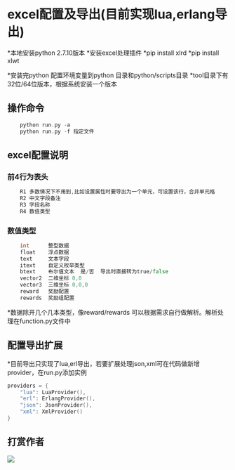 excel配置及导出(目前实现lua,erlang导出)
================

*本地安装python 2.7.10版本
*安装excel处理插件
*pip install xlrd
*pip install xlwt

*安装完python 配置环境变量到python 目录和python/scripts目录
*tool目录下有32位/64位版本，根据系统安装一个版本

操作命令
---------------

```go
	python run.py -a
	python run.py -f 指定文件
```

excel配置说明
---------------

### 前4行为表头
```go
	R1 多数情况下不用到,比如设置属性时要导出为一个单元，可设置该行，合并单元格
	R2 中文字段备注
	R3 字段名称
	R4 数值类型
```

### 数值类型
```go
	int      整型数据
	float    浮点数据
	text     文本字段
	itext    自定义枚举类型
	btext    布尔值文本  是/否  导出时直接转为true/false
	vector2  二维坐标 0,0
	vector3  三维坐标 0,0,0
	reward   奖励配置
	rewards  奖励组配置
```
*数据除开几个几本类型，像reward/rewards 可以根据需求自行做解析。解析处理在function.py文件中

配置导出扩展
---------------
	
*目前导出只实现了lua,erl导出，若要扩展处理json,xml可在代码做新增provider，在run.py添加实例
```go
providers = {
	"lua": LuaProvider(),
	"erl": ErlangProvider(),
	"json": JsonProvider(),
	"xml": XmlProvider()
}
```

## 打赏作者

![](https://inews.gtimg.com/newsapp_bt/0/12589884703/641)